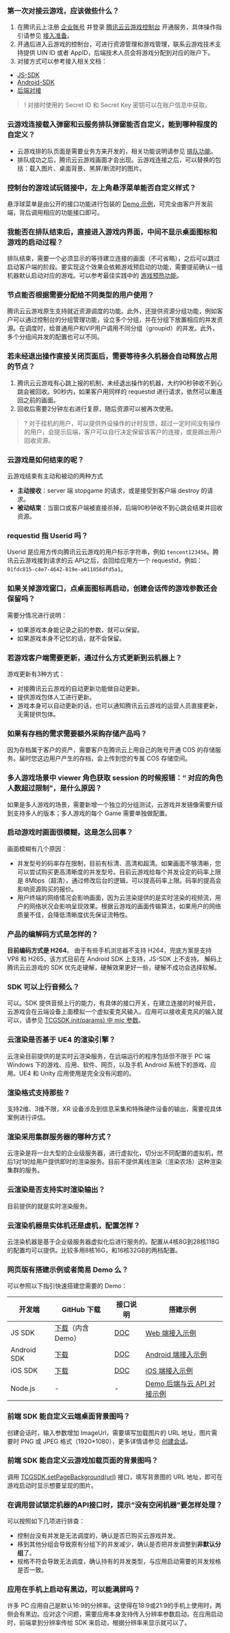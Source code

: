 ### 第一次对接云游戏，应该做些什么？
1. 在腾讯云上注册 [企业账号](https://cloud.tencent.com/register?s_url=https%3A%2F%2Fcloud.tencent.com%2F) 并登录 [腾讯云云游戏控制台](https://cloud.tencent.com/solution/gs) 开通服务，具体操作指引请参见 [接入准备](https://cloud.tencent.com/document/product/1162/46135)。
2. 开通后进入云游戏的控制台，可进行资源管理和游戏管理，联系云游戏技术支持提供 UIN ID 或者 AppID，后端技术人员会将游戏分配到对应的账户下。
3. 对接方式可以参考接入相关文档：
  - [JS-SDK](https://cloud.tencent.com/document/product/1162/47435)
  - [Android-SDK](https://cloud.tencent.com/document/product/1162/47434)
  - [后端对接](https://cloud.tencent.com/document/product/1162/47523)
>! 对接时使用的 Secret ID 和 Secret Key 密钥可以在账户信息中获取。

 
### 云游戏连接载入弹窗和云服务排队弹窗能否自定义，能到哪种程度的自定义？
- 云游戏排的队页面是需要业务方来开发的，相关功能说明请参见 [排队功能](https://cloud.tencent.com/document/product/1162/56339)。
- 排队成功之后，腾讯云云游戏画面才会出现。云游戏连接之后，可以替换的包括：载入图片、桌面背景、黑屏/断流时的图片。


 ### 控制台的游戏试玩链接中，左上角悬浮菜单能否自定义样式？
悬浮球菜单是由公开的接口功能进行包装的 [Demo 示例](https://cloud.tencent.com/document/product/1162/66700)，可完全由客户开发前端，背后调用相应的功能接口即可。


### 我能否在排队结束后，直接进入游戏内界面，中间不显示桌面图标和游戏的启动过程？
排队结束，需要一个必须显示的等待建立连接的画面（不可省略），之后可以跳过启动客户端的阶段。要实现这个效果会依赖游戏预启动的功能，需要提前确认一组机器默认启动对应的游戏。可以参考最佳实践中的 [游戏预热功能](https://cloud.tencent.com/document/product/1162/67341)。

### 节点能否根据需要分配给不同类型的用户使用？
腾讯云云游戏原生支持就近资源调度的功能。此外，还提供资源分组功能，例如客户可以通过控制台的分组管理功能，设立多个分组，并在分组下放置相应的并发资源。在调度时，给普通用户和VIP用户调用不同分组（groupid）的并发。此外，多个分组间并发的配置也可以不同。

### 若未经退出操作直接关闭页面后，需要等待多久机器会自动释放占用的节点？
1. 腾讯云云游戏有心跳上报的机制，未经退出操作的机器，大约90秒钟收不到心跳会被回收。90秒内，如果客户用同样的 requestid 进行请求，依然可以重连回之前的画面。
2. 回收后需要2分钟左右进行复原，随后资源可以被再次使用。

>? 对于挂机的用户，可以提供外设操作的计时反馈，超过一定时间没有操作的用户，会提示后端，客户可以自行决定保留该客户的连接，或是踢出用户回收资源。

### 云游戏是如何结束的呢？
云游戏结束有主动和被动的两种方式
- **主动接收**：server 端 stopgame 的请求，或是接受到客户端 destroy 的请求。
- **被动结束**：当窗口或客户端被直接杀掉，后端90秒钟收不到心跳会结束并回收资源。

### requestid 指 Userid 吗？
Userid 是应用方传向腾讯云云游戏的用户标示字符串，例如 `tencent123456`。腾讯云云游戏接到请求的云 API之后，会回给应用方一个 requestid，例如：`01fdc815-c4e7-4642-819e-a011856dfd5a1`。

### 如果关掉游戏窗口，点桌面图标再启动，创建会话传的游戏参数还会保留吗？
需要分情况进行说明： 
- 如果游戏本身能记录之前的参数，就可以保留。
- 如果游戏本身不记忆的话，就不会保留。

### 若游戏客户端需要更新，通过什么方式更新到云机器上？
游戏更新有3种方式：
- 对接腾讯云云游戏的自动更新功能做自动更新。
- 提供游戏包体人工进行更新。
- 游戏本身可以自动更新的话，也可以通知腾讯云云游戏的运营人员直接更新，无需提供包体。

### 如果有存档的需求需要额外采购存储产品吗？
因为存档属于客户的资产，需要客户在腾讯云上用自己的账号开通 COS 的存储服务。届时您这边用户产生的存档，会上传到您的专属 COS 存储空间。

### 多人游戏场景中 viewer 角色获取 session 的时候报错：“ 对应的角色人数超过限制”，是什么原因？
如果是多人游戏的场景，需要新增一个独立的分组测试，云游戏并发镜像需要升级到支持多人的版本；多人游戏的每个 Game 需要单独做配置。

### 启动游戏时画面很模糊，这是怎么回事？
画面模糊有几个原因：
- 并发型号的码率存在限制，目前有标清、高清和超清。如果画面不够清晰，您可以尝试购买更高清晰度的并发型号。目前云游戏给每个并发设定的码率上限是 8Mbps（超清），通过修改后台的逻辑，可以提高码率上限。码率的提高会影响资源购买的报价。
- 用户终端的网络情况会影响画面，因为云渲染提供的是实时渲染的视频流，用户的网络状况会影响呈现效果。根据云游戏的画面传输算法，如果用户的网络质量不佳，会降低清晰度优先保证流畅性。

### 产品的编解码方式是怎样的？
**目前编码方式是 H264**。
由于有些手机浏览器不支持 H264，兜底方案是支持 VP8 和 H265，该方式目前在 Android SDK 上支持，JS-SDK 上不支持。
解码上腾讯云云游戏的 SDK 优先走硬解，硬解效果更好一些，硬解不成功会选择软解。

### SDK 可以上行音频么？
可以。SDK 提供音频上行的能力，有具体的接口开关，在建立连接的时候开启，云游戏会在云端设备上面模拟一个虚拟麦克风输入。应用可以接收麦克风的输入就可以，请参见 [TCGSDK.init(params) 中 mic 参数](https://cloud.tencent.com/document/product/1162/46134#tcgsdk.init(params))。


### 云渲染是否基于 UE4 的渲染引擎？
云渲染目前提供的是实时云渲染服务，在远端运行的程序包括但不限于 PC 端 Windows 下的游戏、应用、软件、网页，以及手机 Android 系统下的游戏、应用。UE4 和 Unity 应用使用是完全没有问题的。

### 渲染格式支持那些？
支持2维、3维不限，XR 设备涉及到信息采集和特殊硬件设备的输出，需要视具体案例进行评估。

### 渲染采用集群服务器的哪种方式？
云渲染是将一台大型的企业级服务器，进行虚拟化，切分出不同配置的虚拟机，然后1对1的给用户提供即时的渲染服务。目前不提供离线渲染（渲染农场）这种渲染集群的服务。

### 云渲染是否支持实时渲染输出？
目前提供的就是实时渲染服务。

### 云渲染机器是实体机还是虚机，配置怎样？
云渲染机器是基于企业级服务器虚拟化后进行服务的。配置从4核8G到28核118G的配置均可以提供。比较多用8核16G，和16核32GB的两档配置。

### 网页版有搭建示例或者简易 Demo 么？
可以参照以下指引快速搭建您需要的 Demo：

| 开发端 | GitHub 下载 | 接口说明 | 搭建示例 |
|---------|---------|---------|---------|
| JS SDK | [下载](https://github.com/tencentyun/cloudgame-js-sdk)（内含 Demo） |[DOC](https://cloud.tencent.com/document/product/1162/46134) | [Web 端接入示例](https://cloud.tencent.com/document/product/1162/56337) |
| Android SDK | [下载](https://github.com/tencentyun/cloudgame-android-sdk)| [DOC](https://cloud.tencent.com/document/product/1162/46134) | [Android 端接入示例](https://cloud.tencent.com/document/product/1162/56338) |
| iOS SDK | [下载](https://github.com/tencentyun/cloudgame-js-sdk) | [DOC](https://cloud.tencent.com/document/product/1162/46134) | [iOS 端接入示例](https://cloud.tencent.com/document/product/1162/65859) |
| Node.js | - | - | [Demo 后端与云 API 对接示例](https://cloud.tencent.com/document/product/1162/47523) |

### 前端 SDK 能自定义云端桌面背景图吗？
创建会话时，输入参数增加 ImageUrl，需要填写加载图片的 URL 地址，图片需要时 PNG 或 JPEG 格式（1920*1080），更多详情请参见 [创建会话](https://cloud.tencent.com/document/product/1162/40740)。

### 前端 SDK 能自定义云游戏加载页面的背景图吗？
调用 [TCGSDK.setPageBackground(url)](https://cloud.tencent.com/document/product/1162/46134#TCGSDK.setPageBackground(url)) 接口，填写背景图的 URL 地址，即可在游戏启动时显示想要呈现的图片。

### 在调用尝试锁定机器的API接口时，提示“没有空闲机器”要怎样处理？
可以按照如下几项进行排查：
- 控制台没有并发是无法调度的，确认是否已购买云游戏并发。
- 移到其他分组会导致原有分组下的并发减少，确认是否把并发调整到**非默认分组**了。
- 规格不符会导致无法调度，确认持有的并发类型，与应用启动需要的并发规格是否一致。

### 应用在手机上启动有黑边，可以能满屏吗？
许多 PC 应用自己是默认16:9的分辨率。这使得在18:9或21:9的手机上使用时，两侧会有黑边。应对这个问题，需要应用本身支持传入分辨率参数启动。在应用启动时，前端拿到分辨率传给 SDK 来启动，根据分辨率来显示就可以了。

 
